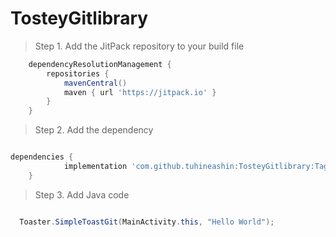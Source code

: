 # TosteyGitlibrary

> Step 1. Add the JitPack repository to your build file

```gradle 
	dependencyResolutionManagement {
		repositories {
			mavenCentral()
			maven { url 'https://jitpack.io' }
		}
	}
 ```
 > Step 2. Add the dependency
```gradle

dependencies {
	        implementation 'com.github.tuhineashin:TosteyGitlibrary:Tag'
	}
```

 > Step 3. Add Java code
```java

  Toaster.SimpleToastGit(MainActivity.this, "Hello World");



```
 
